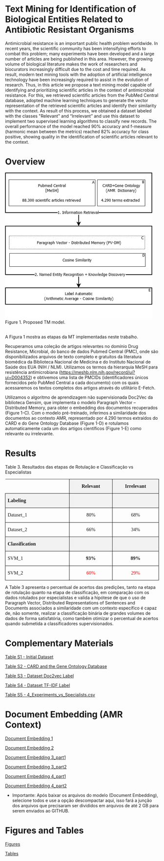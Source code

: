 # Text Mining for Identification of Biological Entities Related to Antibiotic Resistant Organisms

Antimicrobial resistance is an important public health problem worldwide. In recent years, the scientific community has been intensifying efforts to combat this problem; many experiments have been developed and a large number of articles are being published in this area. However, the growing volume of biological literature makes the work of researchers and biocurators increasingly difficult due to the cost and time required. As result, modern text mining tools with the adoption of artificial intelligence technology have been increasingly required to assist in the evolution of research. Thus, in this article we propose a text mining model capable of identifying and prioritizing scientific articles in the context of antimicrobial resistance. For this, we retrieved scientific articles from the PubMed Central database, adopted machine learning techniques to generate the vector representation of the retrieved scientific articles and identify their similarity with the context. As result of this process, we obtained a dataset labeled with the classes "Relevant" and “Irrelevant” and use this dataset to implement two supervised learning algorithms to classify new records. The overall performance of the model reached 90% accuracy and f-measure (harmonic mean between the metrics) reached 82% accuracy for class positive, showing quality in the identification of scientific articles relevant to the context.

# Overview

![alt text](https://github.com/engbiopct/TextMiningAMR/blob/main/figure/Figure%201.png?raw=true)
Figure 1. Proposed TM model. 

</br>A Figura 1 mostra as etapas da MT implementadas neste trabalho. 

Recuperamos uma coleção de artigos relevantes no domínio Drug Resistance, Microbial, do banco de dados Pubmed Central (PMC), onde são disponibilizados arquivos de texto completo e gratuitos da literatura biomédica da Biblioteca Nacional de Medicina e do Instituto Nacional de Saúde dos EUA (NIH / NLM). 
Utilizamos os termos da hierarquia MeSH para resistência antimicrobiana (https://meshb.nlm.nih.gov/record/ui?ui=D004352) e obtivemos uma lista de PMCIDs (identificadores únicos fornecidos pelo PubMed Central a cada documento) com os quais acessaremos os textos completos dos artigos através do utilitário E-Fetch. 

Utilizamos o algoritmo de aprendizagem não supervisionada Doc2Vec da biblioteca Gensim, que implementa o modelo Paragraph Vector – Distributed Memory, para obter o embedding dos documentos recuperados (Figure 1-C). Com o modelo pré-treinado, inferimos a similaridade dos documentos ao contexto AMR, representado por 4.290 termos extraídos do CARD e do Gene Ontology Database (Figure 1-D) e rotulamos automaticamente cada um dos artigos científicos (Figure 1-E) como relevante ou irrelevante.

# Results
Table 3. Resultados das etapas de Rotulação e Classificação vs Especialistas

<table class=MsoTableGrid border=1 cellspacing=0 cellpadding=0
 style='border-collapse:collapse;border:none'>
 <tr style='height:14.2pt'>
  <td width=267 valign=top style='width:200.05pt;border-top:none;border-left:
  none;border-bottom:solid windowtext 1.0pt;border-right:solid windowtext 1.0pt;
  padding:0cm 5.4pt 0cm 5.4pt;height:14.2pt'>
  <p class=MsoNormalCxSpFirst style='text-align:justify;line-height:normal'><b><span
  lang=EN-US style='font-size:12.0pt;font-family:"Times New Roman","serif"'>&nbsp;</span></b></p>
  </td>
  <td width=172 valign=top style='width:128.65pt;border:solid black 1.0pt;
  border-left:none;background:#F2F2F2;padding:0cm 5.4pt 0cm 5.4pt;height:14.2pt'>
  <p class=MsoNormalCxSpMiddle align=center style='text-align:center;
  line-height:normal'><b><span lang=EN-US style='font-size:12.0pt;font-family:
  "Times New Roman","serif"'>Relevant</span></b></p>
  </td>
  <td width=184 valign=top style='width:138.15pt;border:solid black 1.0pt;
  border-left:none;background:#F2F2F2;padding:0cm 5.4pt 0cm 5.4pt;height:14.2pt'>
  <p class=MsoNormalCxSpMiddle align=center style='text-align:center;
  line-height:normal'><b><span lang=EN-US style='font-size:12.0pt;font-family:
  "Times New Roman","serif"'>Irrelevant</span></b></p>
  </td>
 </tr>
 <tr style='height:16.0pt'>
  <td width=267 valign=top style='width:200.05pt;border:solid black 1.0pt;
  border-top:none;background:#F2F2F2;padding:0cm 5.4pt 0cm 5.4pt;height:16.0pt'>
  <p class=MsoNormalCxSpMiddle style='text-align:justify;line-height:115%'><b><span
  lang=EN-US style='font-size:12.0pt;line-height:115%;font-family:"Times New Roman","serif"'>Labeling</span></b></p>
  </td>
  <td width=172 valign=top style='width:128.65pt;border-top:none;border-left:
  none;border-bottom:solid black 1.0pt;border-right:solid black 1.0pt;
  background:#F2F2F2;padding:0cm 5.4pt 0cm 5.4pt;height:16.0pt'>
  <p class=MsoNormalCxSpMiddle align=center style='text-align:center;
  line-height:115%'><b><span lang=EN-US style='font-size:12.0pt;line-height:
  115%;font-family:"Times New Roman","serif"'>&nbsp;</span></b></p>
  </td>
  <td width=184 valign=top style='width:138.15pt;border-top:none;border-left:
  none;border-bottom:solid black 1.0pt;border-right:solid black 1.0pt;
  background:#F2F2F2;padding:0cm 5.4pt 0cm 5.4pt;height:16.0pt'>
  <p class=MsoNormalCxSpMiddle align=center style='text-align:center;
  line-height:normal'><b><span lang=EN-US style='font-size:12.0pt;font-family:
  "Times New Roman","serif"'>&nbsp;</span></b></p>
  </td>
 </tr>
 <tr style='height:16.65pt'>
  <td width=267 valign=top style='width:200.05pt;border:solid black 1.0pt;
  border-top:none;padding:0cm 5.4pt 0cm 5.4pt;height:16.65pt'>
  <p class=MsoNormalCxSpMiddle style='text-align:justify;line-height:115%'><span
  lang=EN-US style='font-size:12.0pt;line-height:115%;font-family:"Times New Roman","serif"'>Dataset_1</span></p>
  </td>
  <td width=172 valign=top style='width:128.65pt;border-top:none;border-left:
  none;border-bottom:solid black 1.0pt;border-right:solid black 1.0pt;
  padding:0cm 5.4pt 0cm 5.4pt;height:16.65pt'>
  <p class=MsoNormalCxSpMiddle align=center style='text-align:center;
  line-height:115%'><span lang=EN-US style='font-size:12.0pt;line-height:115%;
  font-family:"Times New Roman","serif"'>80%</span></p>
  </td>
  <td width=184 valign=top style='width:138.15pt;border-top:none;border-left:
  none;border-bottom:solid black 1.0pt;border-right:solid black 1.0pt;
  padding:0cm 5.4pt 0cm 5.4pt;height:16.65pt'>
  <p class=MsoNormalCxSpMiddle align=center style='text-align:center;
  line-height:normal'><span lang=EN-US style='font-size:12.0pt;font-family:
  "Times New Roman","serif"'>68%</span></p>
  </td>
 </tr>
 <tr style='height:16.0pt'>
  <td width=267 valign=top style='width:200.05pt;border:solid black 1.0pt;
  border-top:none;padding:0cm 5.4pt 0cm 5.4pt;height:16.0pt'>
  <p class=MsoNormalCxSpMiddle style='text-align:justify;line-height:115%'><span
  lang=EN-US style='font-size:12.0pt;line-height:115%;font-family:"Times New Roman","serif"'>Dataset_2</span></p>
  </td>
  <td width=172 valign=top style='width:128.65pt;border-top:none;border-left:
  none;border-bottom:solid black 1.0pt;border-right:solid black 1.0pt;
  padding:0cm 5.4pt 0cm 5.4pt;height:16.0pt'>
  <p class=MsoNormalCxSpMiddle align=center style='text-align:center;
  line-height:115%'><span lang=EN-US style='font-size:12.0pt;line-height:115%;
  font-family:"Times New Roman","serif"'>66%</span></p>
  </td>
  <td width=184 valign=top style='width:138.15pt;border-top:none;border-left:
  none;border-bottom:solid black 1.0pt;border-right:solid black 1.0pt;
  padding:0cm 5.4pt 0cm 5.4pt;height:16.0pt'>
  <p class=MsoNormalCxSpMiddle align=center style='text-align:center;
  line-height:normal'><span lang=EN-US style='font-size:12.0pt;font-family:
  "Times New Roman","serif"'>34%</span></p>
  </td>
 </tr>
 <tr style='height:16.0pt'>
  <td width=267 valign=top style='width:200.05pt;border-top:none;border-left:
  solid black 1.0pt;border-bottom:solid windowtext 1.0pt;border-right:solid black 1.0pt;
  background:#F2F2F2;padding:0cm 5.4pt 0cm 5.4pt;height:16.0pt'>
  <p class=MsoNormalCxSpMiddle style='text-align:justify;line-height:115%'><b><span
  lang=EN-US style='font-size:12.0pt;line-height:115%;font-family:"Times New Roman","serif"'>Classification</span></b></p>
  </td>
  <td width=172 valign=top style='width:128.65pt;border-top:none;border-left:
  none;border-bottom:solid windowtext 1.0pt;border-right:solid black 1.0pt;
  background:#F2F2F2;padding:0cm 5.4pt 0cm 5.4pt;height:16.0pt'>
  <p class=MsoNormalCxSpMiddle align=center style='text-align:center;
  line-height:115%'><b><span lang=EN-US style='font-size:12.0pt;line-height:
  115%;font-family:"Times New Roman","serif"'>&nbsp;</span></b></p>
  </td>
  <td width=184 valign=top style='width:138.15pt;border-top:none;border-left:
  none;border-bottom:solid windowtext 1.0pt;border-right:solid black 1.0pt;
  background:#F2F2F2;padding:0cm 5.4pt 0cm 5.4pt;height:16.0pt'>
  <p class=MsoNormalCxSpMiddle align=center style='text-align:center;
  line-height:normal'><b><span lang=EN-US style='font-size:12.0pt;font-family:
  "Times New Roman","serif"'>&nbsp;</span></b></p>
  </td>
 </tr>
 <tr style='height:17.2pt'>
  <td width=267 valign=top style='width:200.05pt;border:solid black 1.0pt;
  border-top:none;padding:0cm 5.4pt 0cm 5.4pt;height:17.2pt'>
  <p class=MsoNormalCxSpMiddle style='text-align:justify;line-height:115%'><span
  lang=EN-US style='font-size:12.0pt;line-height:115%;font-family:"Times New Roman","serif"'>SVM_1</span></p>
  </td>
  <td width=172 valign=top style='width:128.65pt;border-top:none;border-left:
  none;border-bottom:solid black 1.0pt;border-right:solid black 1.0pt;
  padding:0cm 5.4pt 0cm 5.4pt;height:17.2pt'>
  <p class=MsoNormalCxSpMiddle align=center style='text-align:center;
  line-height:115%'><b><span lang=EN-US style='font-size:12.0pt;line-height:
  115%;font-family:"Times New Roman","serif"'>93%</span></b></p>
  </td>
  <td width=184 valign=top style='width:138.15pt;border-top:none;border-left:
  none;border-bottom:solid black 1.0pt;border-right:solid black 1.0pt;
  padding:0cm 5.4pt 0cm 5.4pt;height:17.2pt'>
  <p class=MsoNormalCxSpMiddle align=center style='text-align:center;
  line-height:normal'><b><span lang=EN-US style='font-size:12.0pt;font-family:
  "Times New Roman","serif"'>89%</span></b></p>
  </td>
 </tr>
 <tr style='height:16.0pt'>
  <td width=267 valign=top style='width:200.05pt;border:solid black 1.0pt;
  border-top:none;padding:0cm 5.4pt 0cm 5.4pt;height:16.0pt'>
  <p class=MsoNormalCxSpMiddle style='text-align:justify;line-height:115%'><span
  lang=EN-US style='font-size:12.0pt;line-height:115%;font-family:"Times New Roman","serif"'>SVM_2</span></p>
  </td>
  <td width=172 valign=top style='width:128.65pt;border-top:none;border-left:
  none;border-bottom:solid black 1.0pt;border-right:solid black 1.0pt;
  padding:0cm 5.4pt 0cm 5.4pt;height:16.0pt'>
  <p class=MsoNormalCxSpMiddle align=center style='text-align:center;
  line-height:115%'><span lang=EN-US style='font-size:12.0pt;line-height:115%;
  font-family:"Times New Roman","serif";color:red'>60%</span></p>
  </td>
  <td width=184 valign=top style='width:138.15pt;border-top:none;border-left:
  none;border-bottom:solid black 1.0pt;border-right:solid black 1.0pt;
  padding:0cm 5.4pt 0cm 5.4pt;height:16.0pt'>
  <p class=MsoNormalCxSpMiddle align=center style='text-align:center;
  line-height:normal'><span lang=EN-US style='font-size:12.0pt;font-family:
  "Times New Roman","serif";color:red'>29%</span></p>
  </td>
 </tr>
</table>

A Table 3 apresenta o percentual de acertos das predições, tanto na etapa de rotulação quanto na etapa de classificação, em comparação com os dados rotulados por especialistas e valida a hipótese de que o uso de Paragraph Vector, Distributed Representations of Sentences and Documents associados a similaridade com um contexto específico é capaz de, não somente, realizar a classificação binária de grandes volumes de dados de forma satisfatória, como também otimizar o percentual de acertos quando submetida a classificadores supervisionados.


# Complementary Materials

[Table S1 - Initial Dataset](https://github.com/kellecosta/model_amr/blob/main/1_initial_dataset.rar)

[Table S2 - CARD and the Gene Ontology Database](https://github.com/kellecosta/model_amr/blob/main/teste.csv)

[Table S3 - Dataset Doc2vec Label](https://github.com/engbiopct/TextMiningAMR/blob/main/scripts/results/3_dataset_doc2vec_label.csv)

[Table S4 - Dataset TF-IDF Label](https://github.com/engbiopct/TextMiningAMR/blob/main/scripts/results/4_dataset_tfidf_label.csv)

[Table S5 - 4_Experiments_vs_Specialists.csv](https://github.com/kellecosta/model_amr/blob/main/teste.csv)

# Document Embedding (AMR Context)
[Document Embedding 1](https://github.com/kellecosta/model_amr/blob/main/1_document_embedding.rar)

[Document Embedding 2](https://github.com/kellecosta/model_amr/blob/main/2_document_embedding.rar)

[Document Embedding 3_part1](https://github.com/kellecosta/model_amr/blob/main/3_document_embedding.part1.rar)

[Document Embedding 3_part2](https://github.com/kellecosta/model_amr/blob/main/3_document_embedding.part2.rar)

[Document Embedding 4_part1](https://github.com/kellecosta/model_amr/blob/main/4_document_embedding.part1.rar)

[Document Embedding 4_part2](https://github.com/kellecosta/model_amr/blob/main/4_document_embedding.part2.rar)

* Importante: Após baixar os arquivos do modelo (Document Embedding), selecione todos e use a opção descompactar aqui, isso fará a junção dos arquivos que precisaram ser divididos em arquivos de até 2 GB para serem enviados ao GITHUB. 

# Figures and Tables

[Figures](https://github.com/engbiopct/TextMiningAMR/tree/main/figure)

[Tables](https://github.com/engbiopct/TextMiningAMR/tree/main/table)
